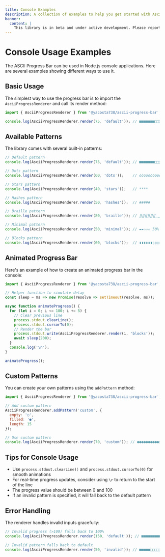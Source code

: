 ```yaml
---
title: Console Examples
description: A collection of examples to help you get started with Ascii Progress Bar in the console.
banner:
  content: |
    This library is in beta and under active development. Please report any issues or suggestions on <a href="https://github.com/yacosta738/ascii-progress-bar/issues" target="_blank">GitHub</a>.
---
```


# Console Usage Examples

The ASCII Progress Bar can be used in Node.js console applications. Here are several examples showing different ways to use it.

## Basic Usage

The simplest way to use the progress bar is to import the `AsciiProgressRenderer` and call its render method:

```javascript
import { AsciiProgressRenderer } from '@yacosta738/ascii-progress-bar';

console.log(AsciiProgressRenderer.render(75, 'default')); // ■■■■■■■□□□ 75%
```

## Available Patterns

The library comes with several built-in patterns:

```javascript
// Default pattern
console.log(AsciiProgressRenderer.render(75, 'default')); // ■■■■■■■□□□ 75%

// Dots pattern
console.log(AsciiProgressRenderer.render(60, 'dots'));    // oooooooooo..........  60%

// Stars pattern
console.log(AsciiProgressRenderer.render(40, 'stars'));   // ****      40%

// Hashes pattern
console.log(AsciiProgressRenderer.render(50, 'hashes'));  // #####      50%

// Braille pattern
console.log(AsciiProgressRenderer.render(80, 'braille')); // ⣿⣿⣿⣿⣿⣿⣀⣀ 80%

// Minimal pattern
console.log(AsciiProgressRenderer.render(50, 'minimal')); // ▰▰▱▱▱ 50%

// Blocks pattern
console.log(AsciiProgressRenderer.render(60, 'blocks'));  // ▮▮▮▮▮▮▯▯▯▯ 60%
```

## Animated Progress Bar

Here's an example of how to create an animated progress bar in the console:

```javascript
import { AsciiProgressRenderer } from '@yacosta738/ascii-progress-bar';

// Helper function to simulate delay
const sleep = ms => new Promise(resolve => setTimeout(resolve, ms));

async function animateProgress() {
  for (let i = 0; i <= 100; i += 5) {
    // Clear previous line
    process.stdout.clearLine();
    process.stdout.cursorTo(0);
    // Render the bar
    process.stdout.write(AsciiProgressRenderer.render(i, 'blocks'));
    await sleep(200);
  }
  console.log('\n');
}

animateProgress();
```

## Custom Patterns

You can create your own patterns using the `addPattern` method:

```javascript
import { AsciiProgressRenderer } from '@yacosta738/ascii-progress-bar';

// Add custom pattern
AsciiProgressRenderer.addPattern('custom', {
  empty: '○',
  filled: '●',
  length: 15
});

// Use custom pattern
console.log(AsciiProgressRenderer.render(70, 'custom')); // ●●●●●●●●●●○○○○○ 70%
```

## Tips for Console Usage

- Use `process.stdout.clearLine()` and `process.stdout.cursorTo(0)` for smooth animations
- For real-time progress updates, consider using `\r` to return to the start of the line
- The progress value should be between 0 and 100
- If an invalid pattern is specified, it will fall back to the default pattern

## Error Handling

The renderer handles invalid inputs gracefully:

```javascript
// Invalid progress (>100) falls back to 100%
console.log(AsciiProgressRenderer.render(150, 'default')); // ■■■■■■■■■■ 100%

// Invalid pattern falls back to default
console.log(AsciiProgressRenderer.render(50, 'invalid')); // ■■■■■□□□□□ 50%
```
